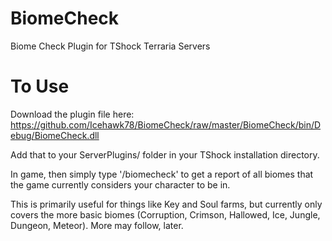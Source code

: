 BiomeCheck
==========

Biome Check Plugin for TShock Terraria Servers


To Use
======

Download the plugin file here:  https://github.com/Icehawk78/BiomeCheck/raw/master/BiomeCheck/bin/Debug/BiomeCheck.dll

Add that to your ServerPlugins/ folder in your TShock installation directory.

In game, then simply type '/biomecheck' to get a report of all biomes that the game currently considers your character to be in.

This is primarily useful for things like Key and Soul farms, but currently only covers the more basic biomes (Corruption, Crimson, Hallowed, Ice, Jungle, Dungeon, Meteor). More may follow, later.
